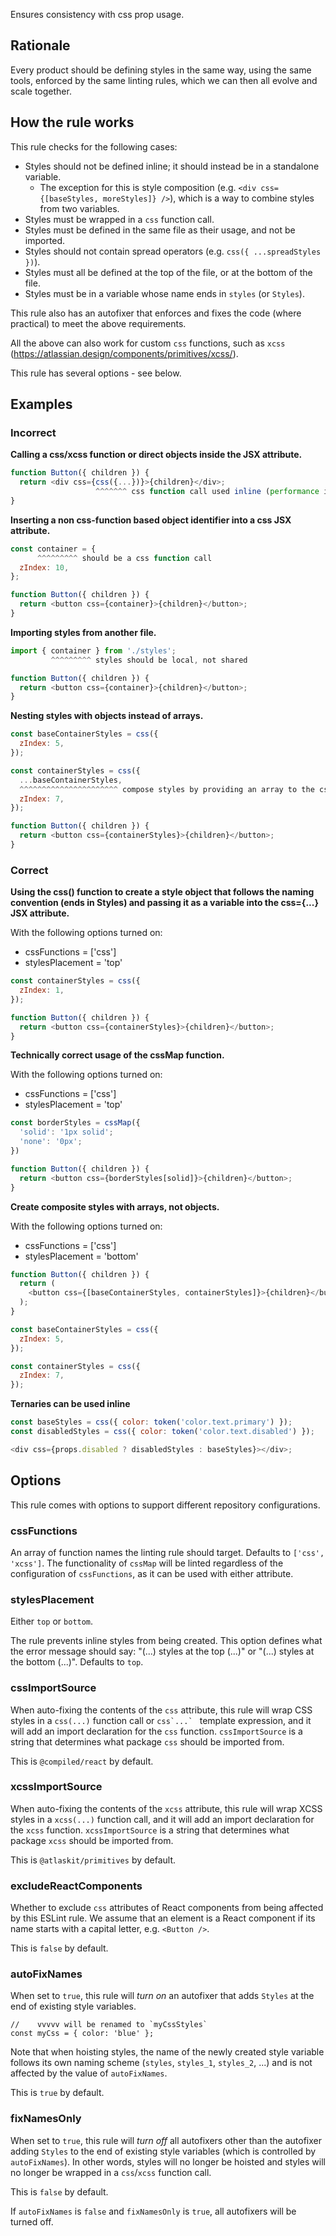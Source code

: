 Ensures consistency with css prop usage.

## Rationale

Every product should be defining styles in the same way, using the same tools, enforced by the same linting rules, which we can then all evolve and scale together.

## How the rule works

This rule checks for the following cases:

- Styles should not be defined inline; it should instead be in a standalone variable.
  - The exception for this is style composition (e.g. `<div css={[baseStyles, moreStyles]} />`), which is a way to combine styles from two variables.
- Styles must be wrapped in a `css` function call.
- Styles must be defined in the same file as their usage, and not be imported.
- Styles should not contain spread operators (e.g. `css({ ...spreadStyles })`).
- Styles must all be defined at the top of the file, or at the bottom of the file.
- Styles must be in a variable whose name ends in `styles` (or `Styles`).

This rule also has an autofixer that enforces and fixes the code (where practical) to meet the above requirements.

All the above can also work for custom `css` functions, such as `xcss` (https://atlassian.design/components/primitives/xcss/).

This rule has several options - see below.

## Examples

### Incorrect

**Calling a css/xcss function or direct objects inside the JSX attribute.**

```js
function Button({ children }) {
  return <div css={css({...})}>{children}</div>;
                   ^^^^^^^ css function call used inline (performance issue)
}
```

**Inserting a non css-function based object identifier into a css JSX attribute.**

```js
const container = {
      ^^^^^^^^^ should be a css function call
  zIndex: 10,
};

function Button({ children }) {
  return <button css={container}>{children}</button>;
}
```

**Importing styles from another file.**

```js
import { container } from './styles';
         ^^^^^^^^^ styles should be local, not shared

function Button({ children }) {
  return <button css={container}>{children}</button>;
}
```

**Nesting styles with objects instead of arrays.**

```js
const baseContainerStyles = css({
  zIndex: 5,
});

const containerStyles = css({
  ...baseContainerStyles,
  ^^^^^^^^^^^^^^^^^^^^^^ compose styles by providing an array to the css call instead (see example below)
  zIndex: 7,
});

function Button({ children }) {
  return <button css={containerStyles}>{children}</button>;
}
```

### Correct

**Using the css() function to create a style object that follows the naming convention (ends in Styles) and passing it as a variable into the css={...} JSX attribute.**

With the following options turned on:

- cssFunctions = ['css']
- stylesPlacement = 'top'

```js
const containerStyles = css({
  zIndex: 1,
});

function Button({ children }) {
  return <button css={containerStyles}>{children}</button>;
}
```

**Technically correct usage of the cssMap function.**

With the following options turned on:

- cssFunctions = ['css']
- stylesPlacement = 'top'

```js
const borderStyles = cssMap({
  'solid': '1px solid';
  'none': '0px';
})

function Button({ children }) {
  return <button css={borderStyles[solid]}>{children}</button>;
}
```

**Create composite styles with arrays, not objects.**

With the following options turned on:

- cssFunctions = ['css']
- stylesPlacement = 'bottom'

```js
function Button({ children }) {
  return (
    <button css={[baseContainerStyles, containerStyles]}>{children}</button>
  );
}

const baseContainerStyles = css({
  zIndex: 5,
});

const containerStyles = css({
  zIndex: 7,
});
```

**Ternaries can be used inline**

```js
const baseStyles = css({ color: token('color.text.primary') });
const disabledStyles = css({ color: token('color.text.disabled') });

<div css={props.disabled ? disabledStyles : baseStyles}></div>;
```

## Options

This rule comes with options to support different repository configurations.

### cssFunctions

An array of function names the linting rule should target. Defaults to `['css', 'xcss']`. The functionality of `cssMap` will be linted regardless of the configuration of `cssFunctions`, as it can be used with either attribute.

### stylesPlacement

Either `top` or `bottom`.

The rule prevents inline styles from being created. This option defines what the error message should say: "(...) styles at the top (...)" or "(...) styles at the bottom (...)".
Defaults to `top`.

### cssImportSource

When auto-fixing the contents of the `css` attribute, this rule will wrap CSS styles in a `css(...)` function call or `` css`...`  `` template expression, and it will add an import declaration for the `css` function. `cssImportSource` is a string that determines what package `css` should be imported from.

This is `@compiled/react` by default.

### xcssImportSource

When auto-fixing the contents of the `xcss` attribute, this rule will wrap XCSS styles in a `xcss(...)` function call, and it will add an import declaration for the `xcss` function. `xcssImportSource` is a string that determines what package `xcss` should be imported from.

This is `@atlaskit/primitives` by default.

### excludeReactComponents

Whether to exclude `css` attributes of React components from being affected by this ESLint rule. We assume that an element is a React component if its name starts with a capital letter, e.g. `<Button />`.

This is `false` by default.

### autoFixNames

When set to `true`, this rule will _turn on_ an autofixer that adds `Styles` at the end of existing style variables.

```tsx
//    vvvvv will be renamed to `myCssStyles`
const myCss = { color: 'blue' };
```

Note that when hoisting styles, the name of the newly created style variable follows its own naming scheme (`styles`, `styles_1`, `styles_2`, ...) and is not affected by the value of `autoFixNames`.

This is `true` by default.

### fixNamesOnly

When set to `true`, this rule will _turn off_ all autofixers other than the autofixer adding `Styles` to the end of existing style variables (which is controlled by `autoFixNames`). In other words, styles will no longer be hoisted and styles will no longer be wrapped in a `css`/`xcss` function call.

This is `false` by default.

If `autoFixNames` is `false` and `fixNamesOnly` is `true`, all autofixers will be turned off.

